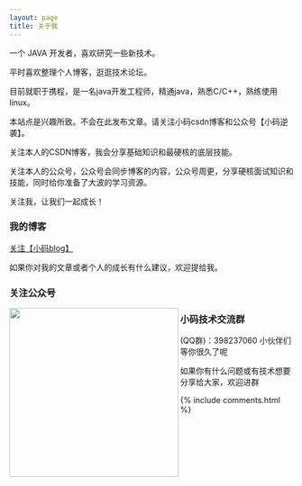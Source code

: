 ```yaml
---
layout: page
title: 关于我 
---
```


一个 JAVA 开发者，喜欢研究一些新技术。
<p>
平时喜欢整理个人博客，逛逛技术论坛。
<p>
目前就职于携程，是一名java开发工程师，精通java，熟悉C/C++，熟练使用linux。
<p>
本站点是兴趣所致。不会在此发布文章。请关注小码csdn博客和公众号【小码逆袭】。
<p>
关注本人的CSDN博客，我会分享基础知识和最硬核的底层技能。
<p>
关注本人的公众号，公众号会同步博客的内容，公众号周更，分享硬核面试知识和技能，同时给你准备了大波的学习资源。
<p>
关注我，让我们一起成长！
<p>

<h3> 我的博客 </h3>  

<p>

<p>

<a href="https://blog.csdn.net/lyztyycode">关注【小码blog】</a>

<p>

如果你对我的文章或者个人的成长有什么建议，欢迎提给我。


<h3> 关注公众号 </h3>  
<p> 
<img src="https://img-blog.csdnimg.cn/20200405142254907.jpeg?x-oss-process=image/watermark,type_ZmFuZ3poZW5naGVpdGk,shadow_10,text_aHR0cHM6Ly9ibG9nLmNzZG4ubmV0L2x5enR5eWNvZGU=,size_16,color_FFFFFF,t_70"  width="300" height="300" align="left">
<p> 


<h3>小码技术交流群</h3>  
<p>
(QQ群)：398237060  小伙伴们等你很久了呢
<p>   
<p> 
如果你有什么问题或有技术想要分享给大家，欢迎进群
<p> 


{% include comments.html %}

